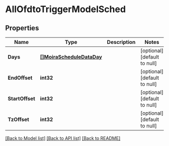 # AllOfdtoTriggerModelSched

## Properties
Name | Type | Description | Notes
------------ | ------------- | ------------- | -------------
**Days** | [**[]MoiraScheduleDataDay**](moira.ScheduleDataDay.md) |  | [optional] [default to null]
**EndOffset** | **int32** |  | [optional] [default to null]
**StartOffset** | **int32** |  | [optional] [default to null]
**TzOffset** | **int32** |  | [optional] [default to null]

[[Back to Model list]](../README.md#documentation-for-models) [[Back to API list]](../README.md#documentation-for-api-endpoints) [[Back to README]](../README.md)

